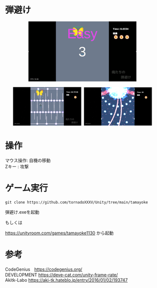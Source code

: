 # 弾避け
<p align="center"><img src="https://github.com/tornadoXXXV/Unity/blob/main/images/play.gif" width=70% height=70%></p>  
<p align="center">
<img src="https://github.com/tornadoXXXV/Unity/blob/main/images/easy.png" width=45% height=45%>
<img src="https://github.com/tornadoXXXV/Unity/blob/main/images/hard.png" width=45% height=45%>
<p>  
  
# 操作
マウス操作: 自機の移動  
Zキー    : 攻撃

# ゲーム実行
```
git clone https://github.com/tornadoXXXV/Unity/tree/main/tamayoke
```
弾避け.exeを起動  
  
もしくは  
  
https://unityroom.com/games/tamayoke1130 から起動
  
# 参考
CodeGenius　https://codegenius.org/  
DEVELOPMENT https://deve-cat.com/unity-frame-rate/  
Akitk-Labo https://aki-tk.hateblo.jp/entry/2016/01/02/193747
